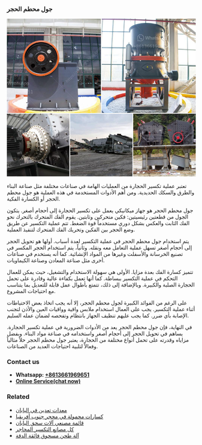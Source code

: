<h3>جول محطم الحجر</h3><img src='1701850831.jpg' alt=''><p>تعتبر عملية تكسير الحجارة من العمليات الهامة في صناعات مختلفة مثل صناعة البناء والطرق والسكك الحديدية. ومن أهم الأدوات المستخدمة في هذه العملية هو جول محطم الحجر أو الكسارة الفكية.</p><p>جول محطم الحجر هو جهاز ميكانيكي يعمل على تكسير الحجارة إلى أحجام أصغر. يتكون الجول من قطعتين رئيسيتين: فكين متحركين وثابتين. يقوم الفك المتحرك بالتحرك نحو الفك الثابت والعكس بشكل دوري مستخدماً قوة الضغط. تتم عملية التكسير عن طريق وضع الحجر بين الفكين وتحريك الفك المتحرك لتنفيذ العملية.</p><p>يتم استخدام جول محطم الحجر في عملية التكسير لعدة أسباب. أولها هو تحويل الحجر إلى أحجام أصغر تسهل عملية التعامل معه ونقله. وثانياً، يتم استخدام الحجر المكسر في تصنيع الخرسانة والأسفلت وغيرها من المواد الإنشائية. كما أنه يستخدم في صناعات أخرى مثل صناعة المعادن وصناعة الكيماويات.</p><p>تتميز كسارة الفك بعدة مزايا. الأولى هي سهولة الاستخدام والتشغيل، حيث يمكن للعمال التحكم في عملية التكسير ببساطة. كما أنها تعمل بكفاءة عالية وقادرة على تحمل الحجارة الصلبة والكبيرة. وبالإضافة إلى ذلك، تتمتع بأطوال عمل قابلة للتعديل بما يتناسب مع احتياجات المشروع.</p><p>على الرغم من الفوائد الكبيرة لجول محطم الحجر، إلا أنه يجب اتخاذ بعض الاحتياطات أثناء عملية التكسير. يجب على العمال استخدام ملابس واقية وواقيات العين والأذن لتجنب الإصابة بأي ضرر. كما يجب عليهم تنظيف الجهاز بانتظام وتفحصه لضمان عمله السليم.</p><p>في النهاية، فإن جول محطم الحجر يعد من الأدوات الضرورية في عملية تكسير الحجارة. يساهم في تحويل الحجر إلى أحجام أصغر واستخدامه في صناعة مواد البناء. وبفضل مزاياه وقدرته على تحمل أنواع مختلفة من الحجارة، يعتبر جول محطم الحجر حلاً مثالياً وفعالاً لتلبية احتياجات العديد من الصناعات.</p><h3>Contact us</h3><ul><li><strong>Whatsapp:&nbsp;<a href="https://wa.me/8613661969651">+8613661969651</a></strong></li><li><a href="https://swt.shibang-china.com/?git&amp;zhl&amp;جول محطم الحجر"><strong>Online Service(chat now)</strong></a></li></ul><h3>Related</h3><ul><li><a href='معدات تعدين في اليابان.md'>معدات تعدين في اليابان</a></li><li><a href='كسارات محمولة في محجر جنوب أفريقيا.md'>كسارات محمولة في محجر جنوب أفريقيا</a></li><li><a href='قائمة مصنعي آلات سحق اليابان.md'>قائمة مصنعي آلات سحق اليابان</a></li><li><a href='كل مصانع التكسير المحاجر.md'>كل مصانع التكسير المحاجر</a></li><li><a href='آلة طحن مسحوق فائقة الدقة.md'>آلة طحن مسحوق فائقة الدقة</a></li></ul>
